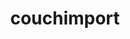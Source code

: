 ---
layout: default
title: couchimport
name: couchimport
fullname: glynnbird/couchimport
description: CouchDB import tool to allow data to be bulk inserted
watchers: 26
stars: 26
forks: 7
languages: 
  - JavaScript

tech: 
  - Cloudant
  - CouchDB

level: Beginner
giturl: https://github.com/glynnbird/couchimport
---